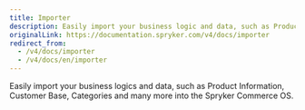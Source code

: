 ```yaml
---
title: Importer
description: Easily import your business logic and data, such as Product Information, Customer Base, Categories and many more into the Spryker Commerce OS.
originalLink: https://documentation.spryker.com/v4/docs/importer
redirect_from:
  - /v4/docs/importer
  - /v4/docs/en/importer
---
```


Easily import your business logics and data, such as Product Information, Customer Base, Categories and many more into the Spryker Commerce OS.
